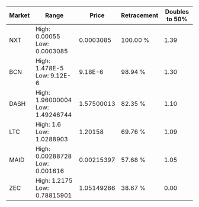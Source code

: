 | Market | Range | Price| Retracement | Doubles to 50% |
| --- | --- | --- | --- | --- |
| NXT | High: 0.00055<br />Low: 0.0003085 | 0.0003085 | 100.00 % | 1.39 |
| BCN | High: 1.478E-5<br />Low: 9.12E-6 | 9.18E-6 | 98.94 % | 1.30 |
| DASH | High: 1.96000004<br />Low: 1.49246744 | 1.57500013 | 82.35 % | 1.10 |
| LTC | High: 1.6<br />Low: 1.0288903 | 1.20158 | 69.76 % | 1.09 |
| MAID | High: 0.00288728<br />Low: 0.001616 | 0.00215397 | 57.68 % | 1.05 |
| ZEC | High: 1.2175<br />Low: 0.78815901 | 1.05149286 | 38.67 % | 0.00 |

